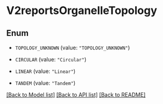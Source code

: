 # V2reportsOrganelleTopology

## Enum


* `TOPOLOGY_UNKNOWN` (value: `"TOPOLOGY_UNKNOWN"`)

* `CIRCULAR` (value: `"Circular"`)

* `LINEAR` (value: `"Linear"`)

* `TANDEM` (value: `"Tandem"`)


[[Back to Model list]](../README.md#documentation-for-models) [[Back to API list]](../README.md#documentation-for-api-endpoints) [[Back to README]](../README.md)


